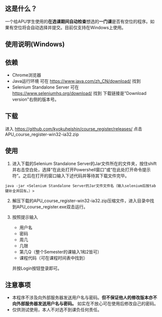 ## 这是什么？

一个给APU学生使用的**在选课期间自动检查**想选的**一门课**是否有空位的程序。如果有空位将会自动选择并提交。目前仅支持在Windows上使用。
## 使用说明(Windows)

## 依赖

+ Chrome浏览器
+ Java运行环境 可在 https://www.java.com/zh_CN/download/ 找到
+ Selenium Standalone Server 可在 https://www.seleniumhq.org/download/ 找到 下载链接是"Download version"右侧的版本号。

## 下载

进入 https://github.com/kyokuheishin/course_register/releases/ 点击 APU_course_register-win32-ia32.zip

## 使用
1. 进入下载的Selenium Standalone Server的Jar文件所在的文件夹，按住shift并右击空白处，选择“在此处打开Powershell窗口”或“在此处打开命令提示符”。之后在打开的窗口输入下述代码并等待其下载文件完毕。
```
java -jar <Selenium Standalone Server的Jar文件文件名（输入selenium后按tab键补全并回车。）>
```
2. 解压下载的APU_course_register-win32-ia32.zip压缩文件，进入目录中找到APU_course_register.exe双击运行。

3. 按照提示输入
    + 用户名
    + 密码
    +  周几
    +  几限
    +  第几Q（整个Semester的课输入1和2皆可）
    +  课程代码（可在课程时间表中找到）
    
    并按Login按钮登录即可。

## 注意事项
+ 本程序不涉及向外部服务器发送用户名与密码。**但不保证他人的修改版本亦不向外部服务器发送用户名与密码。** 如实在不放心可在使用后修改自己的密码。
+ 仅供测试使用，本人不对选不到课负任何责任。
